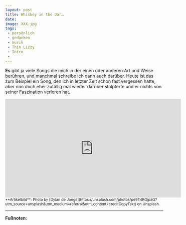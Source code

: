 ```yaml
---
layout: post
title: Whiskey in the Jar…
date:
image: XXX.jpg
tags:
 - persönlich
 - gedanken
 - musik
 - Thin Lizzy
 - Intro
 - 
---
```


**Es** gibt ja viele Songs die mich in der einen oder anderen Art und Weise berühren, und manchmal schreibe ich dann auch darüber. Heute ist das zum Beispiel ein Song, den ich in letzter Zeit schon fast vergessen hatte, aber nun doch eher zufällig mal wieder darüber stolpterte und er nichts von seiner Faszination verloren hat.

<div align="center">
  <iframe width="560" height="315" src="https://www.youtube.com/embed/wyQ-tScuzwM" frameborder="0" allow="accelerometer; autoplay; encrypted-media; gyroscope; picture-in-picture" allowfullscreen></iframe>
</div>

<small>
**Artikelbild**: Photo by [Dylan de Jonge](https://unsplash.com/photos/pe9T4ROjpzQ?utm_source=unsplash&utm_medium=referral&utm_content=creditCopyText) on Unsplash.
</small>

---

**Fußnoten**:

[^1]: XXX
